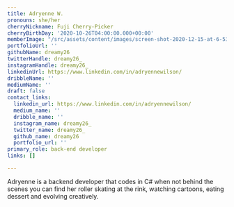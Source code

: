 ```yaml
---
title: Adryenne W.
pronouns: she/her
cherryNickname: Fuji Cherry-Picker
cherryBirthDay: '2020-10-26T04:00:00.000+00:00'
memberImage: "/src/assets/content/images/screen-shot-2020-12-15-at-6-53-57-pm.png"
portfolioUrl: ''
githubName: dreamy26
twitterHandle: dreamy26_
instagramHandle: dreamy26_
linkedinUrl: https://www.linkedin.com/in/adryennewilson/
dribbleName: ''
mediumName: ''
draft: false
contact_links:
  linkedin_url: https://www.linkedin.com/in/adryennewilson/
  medium_name: ''
  dribble_name: ''
  instagram_name: dreamy26_
  twitter_name: dreamy26_
  github_name: dreamy26
  portfolio_url: ''
primary_role: back-end developer
links: []

---
```

Adryenne is a backend developer that codes in C# when not behind the scenes you can find her roller skating at the rink, watching cartoons, eating dessert and evolving creatively.